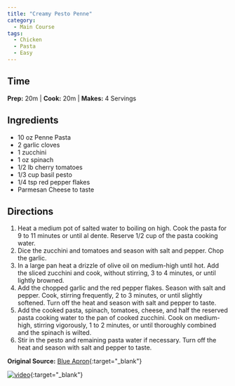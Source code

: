 ```yaml
---
title: "Creamy Pesto Penne"
category:
  - Main Course
tags:
  - Chicken
  - Pasta
  - Easy
---
```


## Time
**Prep:** 20m | **Cook:** 20m | **Makes:** 4 Servings

## Ingredients
* 10 oz Penne Pasta
* 2 garlic cloves
* 1 zucchini
* 1 oz spinach
* 1/2 lb cherry tomatoes
* 1/3 cup basil pesto
* 1/4 tsp red pepper flakes
* Parmesan Cheese to taste

## Directions
1. Heat a medium pot of salted water to boiling on high. Cook the pasta for 9 to 11 minutes or until al dente. Reserve 1/2 cup of the pasta cooking water.
2. Dice the zucchini and tomatoes and season with salt and pepper. Chop the garlic.
3. In a large pan heat a drizzle of olive oil on medium-high until hot. Add the sliced zucchini and cook, without stirring, 3 to 4 minutes, or until lightly browned.
4. Add the chopped garlic and the red pepper flakes. Season with salt and pepper. Cook, stirring frequently, 2 to 3 minutes, or until slightly softened. Turn off the heat and season with salt and pepper to taste.
5. Add the cooked pasta, spinach, tomatoes, cheese, and half the reserved pasta cooking water to the pan of cooked zucchini. Cook on medium-high, stirring vigorously, 1 to 2 minutes, or until thoroughly combined and the spinach is wilted.
6. Stir in the pesto and remaining pasta water if necessary. Turn off the heat and season with salt and pepper to taste.

**Original Source:** [Blue Apron](https://www.blueapron.com/recipes/creamy-pesto-cavatelli-with-spinach-zucchini-tomatoes){:target="_blank"}

[![video](https://img.youtube.com/vi/zQm9Bk2bA_Q/0.jpg)](https://youtu.be/zQm9Bk2bA_Q?t=298){:target="_blank"}
